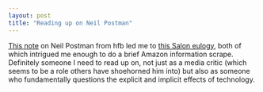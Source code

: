 ```yaml
---
layout: post
title: "Reading up on Neil Postman"
---
```




<a href="http://www.axis-of-aevil.net/archives/000608.html">This note</a> on Neil Postman from hfb led me to <a href="http://www.salon.com/tech/feature/2003/10/10/postman/index.html">this Salon eulogy</a>, both of which intrigued me enough to do a brief Amazon information scrape. Definitely someone I need to read up on, not just as a media critic (which seems to be a role others have shoehorned him into) but also as someone who fundamentally questions the explicit and implicit effects of technology.


